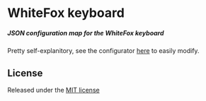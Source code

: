# WhiteFox keyboard
##### JSON configuration map for the WhiteFox keyboard

Pretty self-explanitory, see the configurator [here](https://input.club/configurator-whitefox/) to easily modify.

## License
Released under the [MIT license](http://opensource.org/licenses/MIT)
